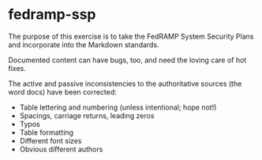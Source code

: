 # fedramp-ssp
The purpose of this exercise is to take the FedRAMP System Security Plans and incorporate into the Markdown standards.

Documented content can have bugs, too, and need the loving care of hot fixes.

The active and passive inconsistencies to the authoritative sources (the word docs) have been corrected:

  * Table lettering and numbering (unless intentional; hope not!)
  * Spacings, carriage returns, leading zeros
  * Typos
  * Table formatting
  * Different font sizes
  * Obvious different authors

